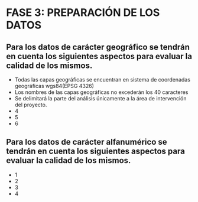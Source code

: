
# FASE 3: PREPARACIÓN DE LOS DATOS
## Para los datos de carácter geográfico se tendrán en cuenta los siguientes aspectos para evaluar la calidad de los mismos.


* Todas las capas geográficas se encuentran en sistema de coordenadas geográficas wgs84(EPSG 4326)
* Los nombres de las capas geográficas no excederán los 40 caracteres
* Se delimitará la parte del análisis únicamente a la área de intervención del proyecto.
* 4
* 5
* 6

## Para los datos de carácter alfanumérico se tendrán en cuenta los siguientes aspectos para evaluar la calidad de los mismos.
* 1
* 2
* 3
* 4
